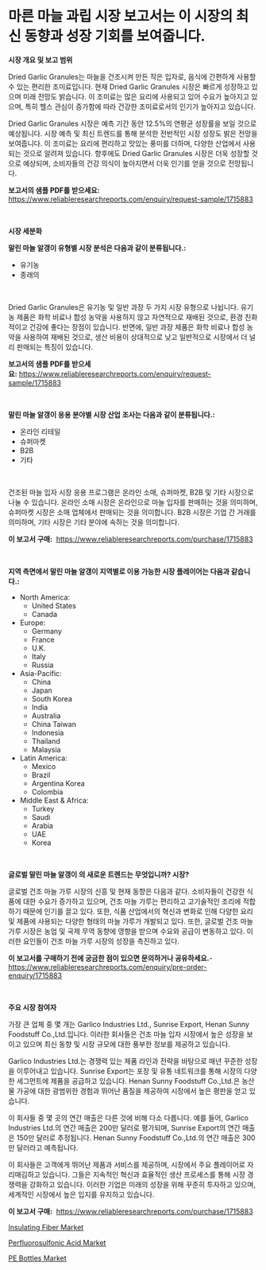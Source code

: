<p><h1>마른 마늘 과립 시장 보고서는 이 시장의 최신 동향과 성장 기회를 보여줍니다.</h1></p><p><strong>시장 개요 및 보고 범위</strong></p>
<p><p>Dried Garlic Granules는 마늘을 건조시켜 만든 작은 입자로, 음식에 간편하게 사용할 수 있는 편리한 조미료입니다. 현재 Dried Garlic Granules 시장은 빠르게 성장하고 있으며 미래 전망도 밝습니다. 이 조미료는 많은 요리에 사용되고 있어 수요가 높아지고 있으며, 특히 헬스 관심이 증가함에 따라 건강한 조미료로서의 인기가 높아지고 있습니다.</p><p>Dried Garlic Granules 시장은 예측 기간 동안 12.5%의 연평균 성장률을 보일 것으로 예상됩니다. 시장 예측 및 최신 트렌드를 통해 분석한 전반적인 시장 성장도 밝은 전망을 보여줍니다. 이 조미료는 요리에 편리하고 맛있는 풍미를 더하며, 다양한 산업에서 사용되는 것으로 알려져 있습니다. 향후에도 Dried Garlic Granules 시장은 더욱 성장할 것으로 예상되며, 소비자들의 건강 의식이 높아지면서 더욱 인기를 얻을 것으로 전망됩니다.</p></p>
<p><strong>보고서의 샘플 PDF를 받으세요:</strong> <a href="https://www.reliableresearchreports.com/enquiry/request-sample/1715883">https://www.reliableresearchreports.com/enquiry/request-sample/1715883</a></p>
<p>&nbsp;</p>
<p><strong>시장 세분화</strong></p>
<p><strong>말린 마늘 알갱이 유형별 시장 분석은 다음과 같이 분류됩니다.:</strong></p>
<p><ul><li>유기농</li><li>종래의</li></ul></p>
<p>&nbsp;</p>
<p><p>Dried Garlic Granules은 유기농 및 일반 과장 두 가지 시장 유형으로 나뉩니다. 유기농 제품은 화학 비료나 합성 농약을 사용하지 않고 자연적으로 재배된 것으로, 환경 친화적이고 건강에 좋다는 장점이 있습니다. 반면에, 일반 과장 제품은 화학 비료나 합성 농약을 사용하여 재배된 것으로, 생산 비용이 상대적으로 낮고 일반적으로 시장에서 더 널리 판매되는 특징이 있습니다.</p></p>
<p><strong>보고서의 샘플 PDF를 받으세요:</strong>&nbsp;<a href="https://www.reliableresearchreports.com/enquiry/request-sample/1715883">https://www.reliableresearchreports.com/enquiry/request-sample/1715883</a></p>
<p>&nbsp;</p>
<p><strong> 말린 마늘 알갱이 응용 분야별 시장 산업 조사는 다음과 같이 분류됩니다.:</strong></p>
<p><ul><li>온라인 리테일</li><li>슈퍼마켓</li><li>B2B</li><li>기타</li></ul></p>
<p>&nbsp;</p>
<p><p>건조된 마늘 입자 시장 응용 프로그램은 온라인 소매, 슈퍼마켓, B2B 및 기타 시장으로 나눌 수 있습니다. 온라인 소매 시장은 온라인으로 마늘 입자를 판매하는 것을 의미하며, 슈퍼마켓 시장은 소매 업체에서 판매되는 것을 의미합니다. B2B 시장은 기업 간 거래를 의미하며, 기타 시장은 기타 분야에 속하는 것을 의미합니다.</p></p>
<p><strong>이 보고서 구매:</strong>&nbsp; <a href="https://www.reliableresearchreports.com/purchase/1715883">https://www.reliableresearchreports.com/purchase/1715883</a></p>
<p>&nbsp;</p>
<p><strong>지역 측면에서 말린 마늘 알갱이 지역별로 이용 가능한 시장 플레이어는 다음과 같습니다.:</strong></p>
<p><ul>
    <li>
        North America:
        <ul>
            <li>United States</li>
            <li>Canada</li>
        </ul>
    </li>
    <li>
        Europe:
        <ul>
            <li>Germany</li>
            <li>France</li>
            <li>U.K.</li>
            <li>Italy</li>
            <li>Russia</li>
        </ul>
    </li>
    <li>
        Asia-Pacific:
        <ul>
            <li>China</li>
            <li>Japan</li>
            <li>South Korea</li>
            <li>India</li>
            <li>Australia</li>
            <li>China Taiwan</li>
            <li>Indonesia</li>
            <li>Thailand</li>
            <li>Malaysia</li>
        </ul>
    </li>
    <li>
        Latin America:
        <ul>
            <li>Mexico</li>
            <li>Brazil</li>
            <li>Argentina Korea</li>
            <li>Colombia</li>
        </ul>
    </li>
    <li>
        Middle East & Africa:
        <ul>
            <li>Turkey</li>
            <li>Saudi</li>
            <li>Arabia</li>
            <li>UAE</li>
            <li>Korea</li>
        </ul>
    </li>
    </ul></p>
<p>&nbsp;</p>
<p><strong>글로벌 말린 마늘 알갱이 의 새로운 트렌드는 무엇입니까? 시장?</strong></p>
<p><p>글로벌 건조 마늘 가루 시장의 신흥 및 현재 동향은 다음과 같다. 소비자들이 건강한 식품에 대한 수요가 증가하고 있으며, 건조 마늘 가루는 편리하고 고기술적인 조리에 적합하기 때문에 인기를 끌고 있다. 또한, 식품 산업에서의 혁신과 변화로 인해 다양한 요리 및 제품에 사용되는 다양한 형태의 마늘 가루가 개발되고 있다. 또한, 글로벌 건조 마늘 가루 시장은 농업 및 국제 무역 동향에 영향을 받으며 수요와 공급이 변동하고 있다. 이러한 요인들이 건조 마늘 가루 시장의 성장을 촉진하고 있다.</p></p>
<p><strong>이 보고서를 구매하기 전에 궁금한 점이 있으면 문의하거나 공유하세요.</strong>- <a href="https://www.reliableresearchreports.com/enquiry/pre-order-enquiry/1715883">https://www.reliableresearchreports.com/enquiry/pre-order-enquiry/1715883</a></p>
<p>&nbsp;</p>
<p><strong>주요 시장 참여자</strong></p>
<p><p>가장 큰 업체 중 몇 개는 Garlico Industries Ltd., Sunrise Export, Henan Sunny Foodstuff Co.,Ltd.입니다. 이러한 회사들은 건조 마늘 입자 시장에서 높은 성장을 보이고 있으며 최신 동향 및 시장 규모에 대한 풍부한 정보를 제공하고 있습니다. </p><p>Garlico Industries Ltd.는 경쟁력 있는 제품 라인과 전략을 바탕으로 매년 꾸준한 성장을 이루어내고 있습니다. Sunrise Export는 포장 및 유통 네트워크를 통해 시장의 다양한 세그먼트에 제품을 공급하고 있습니다. Henan Sunny Foodstuff Co.,Ltd.은 농산물 가공에 대한 광범위한 경험과 뛰어난 품질을 제공하여 시장에서 높은 평판을 얻고 있습니다.</p><p>이 회사들 중 몇 곳의 연간 매출은 다른 것에 비해 다소 다릅니다. 예를 들어, Garlico Industries Ltd.의 연간 매출은 200만 달러로 평가되며, Sunrise Export의 연간 매출은 150만 달러로 추정됩니다. Henan Sunny Foodstuff Co.,Ltd.의 연간 매출은 300만 달러라고 예측됩니다.</p><p>이 회사들은 고객에게 뛰어난 제품과 서비스를 제공하며, 시장에서 주요 플레이어로 자리매김하고 있습니다. 그들은 지속적인 혁신과 효율적인 생산 프로세스를 통해 시장 경쟁력을 강화하고 있습니다. 이러한 기업은 미래의 성장을 위해 꾸준히 투자하고 있으며, 세계적인 시장에서 높은 입지를 유지하고 있습니다.</p></p>
<p><strong>이 보고서 구매:</strong>&nbsp;&nbsp;<a href="https://www.reliableresearchreports.com/purchase/1715883">https://www.reliableresearchreports.com/purchase/1715883</a></p>
<p><p><a href="https://github.com/bobicer/Market-Research-Report-List-2/blob/main/insulating-fiber-market.md">Insulating Fiber Market</a></p><p><a href="https://github.com/timeliteaut/Market-Research-Report-List-1/blob/main/perfluorosulfonic-acid-market.md">Perfluorosulfonic Acid Market</a></p><p><a href="https://github.com/seekum/Market-Research-Report-List-1/blob/main/pe-bottles-market.md">PE Bottles Market</a></p></p>
